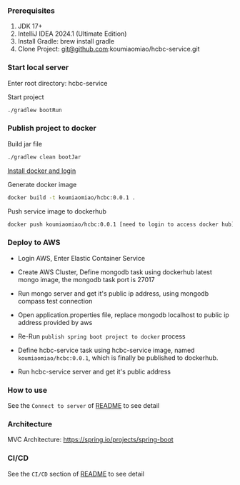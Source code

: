 ### Prerequisites

1. JDK 17+ 
2. IntelliJ IDEA 2024.1 (Ultimate Edition)
3. Install Gradle: brew install gradle
4. Clone Project: git@github.com:koumiaomiao/hcbc-service.git

### Start local server

Enter root directory: hcbc-service

Start project

``````bash
./gradlew bootRun
``````

### Publish project to docker

Build jar file

``````bash
./gradlew clean bootJar
``````

[Install docker and login](https://formulae.brew.sh/formula/docker)

Generate docker image

``````bash
docker build -t koumiaomiao/hcbc:0.0.1 .
``````

Push service image to dockerhub

``````bash
docker push koumiaomiao/hcbc:0.0.1 [need to login to access docker hub]
``````

### Deploy to AWS

- Login AWS, Enter Elastic Container Service

- Create AWS Cluster, Define mongodb task using dockerhub latest mongo image, the mongodb task port is 27017
-  Run mongo server and get it's public ip address, using mongodb compass test connection
- Open application.properties file, replace mongodb localhost to public ip address provided by aws
- Re-Run `publish spring boot project to docker` process
- Define hcbc-service task using hcbc-service image, named `koumiaomiao/hcbc:0.0.1`, which is finally be published to dockerhub.
- Run hcbc-service server and get it's public address

### How to use 

See the `Connect to server` of [README](https://github.com/koumiaomiao/android-hcbc) to see detail


### Architecture

MVC Architecture: https://spring.io/projects/spring-boot

### CI/CD

See the `CI/CD` section of [README](https://github.com/koumiaomiao/android-hcbc) to see detail